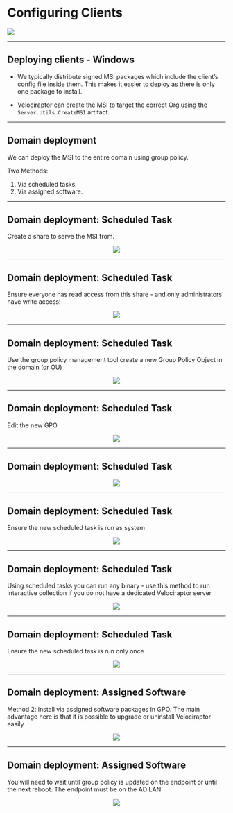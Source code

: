 <!-- .slide: class="title" -->

# Configuring Clients

<img src="taming_velociraptors.png" class="fixed" style="right: 0px;  z-index: -10;"/>

---

<!-- content -->

## Deploying clients - Windows

* We typically distribute signed MSI packages which include the
  client’s config file inside them.  This makes it easier to deploy as
  there is only one package to install.

* Velociraptor can create the MSI to target the correct Org using the
  `Server.Utils.CreateMSI` artifact.

---

<!-- content optional -->
## Domain deployment

We can deploy the MSI to the entire domain using group policy.

Two Methods:
1. Via scheduled tasks.
2. Via assigned software.

---

<!-- content optional -->
## Domain deployment: Scheduled Task

Create a share to serve the MSI from.

<div style="text-align: center;">
    <img src="making_share.png" class="mid-height">
</div>

---

<!-- content optional -->

## Domain deployment: Scheduled Task


Ensure everyone has read access from this share - and only
administrators have write access!

<div style="text-align: center;">
    <img src="setting_share_permissions.png" class="mid-height">
</div>


---

<!-- full_screen_diagram small-font optional -->

## Domain deployment: Scheduled Task

Use the group policy management tool create a new Group Policy Object in the domain (or OU)

<div style="text-align: center;">
    <img src="creating_gpo.png" class="mid-height">
</div>

---

<!-- full_screen_diagram small-font optional -->
## Domain deployment: Scheduled Task

Edit the new GPO

<div style="text-align: center;">
    <img src="editing_gpo.png" class="mid-height">
</div>

---

<!-- full_screen_diagram small-font optional -->
## Domain deployment: Scheduled Task

<div style="text-align: center;">
    <img src="editing_gpo_1.png" class="mid-height">
</div>

---

<!-- full_screen_diagram small-font optional -->

## Domain deployment: Scheduled Task

Ensure the new scheduled task is run as system

<div style="text-align: center;">
    <img src="editing_gpo_2.png" class="mid-height">
</div>

---

<!-- full_screen_diagram small-font optional -->

## Domain deployment: Scheduled Task

Using scheduled tasks you can run any binary - use this method to run
interactive collection if you do not have a dedicated Velociraptor
server

<div style="text-align: center;">
    <img src="editing_gpo_new_action.png" class="mid-height">
</div>

---

<!-- full_screen_diagram small-font optional -->

## Domain deployment: Scheduled Task

Ensure the new scheduled task is run only once

<div style="text-align: center;">
    <img src="editing_gpo_run_once.png" class="mid-height">
</div>

---

<!-- full_screen_diagram small-font optional -->

## Domain deployment: Assigned Software

Method 2: install via assigned software packages in GPO. The main
advantage here is that it is possible to upgrade or uninstall
Velociraptor easily

<div style="text-align: center;">
    <img src="editing_gpo_assigned_software.png" class="mid-height">
</div>

---

<!-- full_screen_diagram small-font optional -->
## Domain deployment: Assigned Software

You will need to wait until group policy is updated on the endpoint or
until the next reboot. The endpoint must be on the AD LAN


<div style="text-align: center;">
    <img src="editing_gpo_assigned_software_2.png" class="mid-height">
</div>
